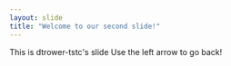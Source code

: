 ```yaml
---
layout: slide
title: "Welcome to our second slide!"
---
```

This is dtrower-tstc's slide
Use the left arrow to go back!
